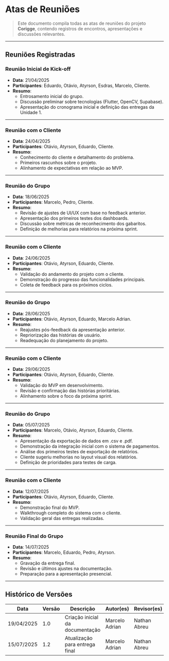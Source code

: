 # Atas de Reuniões

> Este documento compila todas as atas de reuniões do projeto **Corigge**, contendo registros de encontros, apresentações e discussões relevantes.

---

## Reuniões Registradas

### Reunião Inicial de Kick-off
- **Data**: 21/04/2025
- **Participantes**: Eduardo, Otávio, Atyrson, Esdras, Marcelo, Cliente.
- **Resumo**:
  - Entrosamento inicial do grupo.
  - Discussão preliminar sobre tecnologias (Flutter, OpenCV, Supabase).
  - Apresentação do cronograma inicial e definição das entregas da Unidade 1.

---

### Reunião com o Cliente
- **Data**: 24/04/2025
- **Participantes**: Otávio, Atyrson, Eduardo, Cliente.
- **Resumo**:
  - Conhecimento do cliente e detalhamento do problema.
  - Primeiros rascunhos sobre o projeto.
  - Alinhamento de expectativas em relação ao MVP.

---

### Reunião do Grupo
- **Data**: 18/06/2025
- **Participantes**: Marcelo, Pedro, Cliente.
- **Resumo**:
  - Revisão de ajustes de UI/UX com base no feedback anterior.
  - Apresentação dos primeiros testes dos dashboards.
  - Discussão sobre métricas de reconhecimento dos gabaritos.
  - Definição de melhorias para relatórios na próxima sprint.

---

### Reunião com o Cliente
- **Data**: 24/06/2025
- **Participantes**: Otávio, Atyrson, Eduardo, Cliente.
- **Resumo**:
  - Validação do andamento do projeto com o cliente.
  - Demonstração do progresso das funcionalidades principais.
  - Coleta de feedback para os próximos ciclos.

---

### Reunião do Grupo
- **Data**: 28/06/2025
- **Participantes**: Otávio, Atyrson, Eduardo, Marcelo Adrian.
- **Resumo**:
  - Reajustes pós-feedback da apresentação anterior.
  - Repriorização das histórias de usuário.
  - Readequação do planejamento do projeto.

---

### Reunião com o Cliente
- **Data**: 29/06/2025
- **Participantes**: Otávio, Atyrson, Eduardo, Cliente.
- **Resumo**:
  - Validação do MVP em desenvolvimento.
  - Revisão e confirmação das histórias prioritárias.
  - Alinhamento sobre o foco da próxima sprint.

---

### Reunião do Grupo
- **Data**: 05/07/2025
- **Participantes**: Marcelo, Otávio, Atyrson, Eduardo, Cliente.
- **Resumo**:
  - Apresentação da exportação de dados em .csv e .pdf.
  - Demonstração da integração inicial com o sistema de pagamentos.
  - Análise dos primeiros testes de exportação de relatórios.
  - Cliente sugeriu melhorias no layout visual dos relatórios.
  - Definição de prioridades para testes de carga.

---

### Reunião com o Cliente
- **Data**: 12/07/2025
- **Participantes**: Otávio, Atyrson, Eduardo, Cliente.
- **Resumo**:
  - Demonstração final do MVP.
  - Walkthrough completo do sistema com o cliente.
  - Validação geral das entregas realizadas.

---

### Reunião Final do Grupo
- **Data**: 14/07/2025
- **Participantes**: Marcelo, Eduardo, Pedro, Atyrson.
- **Resumo**:
  - Gravação da entrega final.
  - Revisão e últimos ajustes na documentação.
  - Preparação para a apresentação presencial.

---

## Histórico de Versões

| Data       | Versão | Descrição                          | Autor(es)         | Revisor(es)      |
|------------|--------|--------------------------------------|-------------------|------------------|
| 19/04/2025 | 1.0    | Criação inicial da documentação     | Marcelo Adrian    | Nathan Abreu     |
| 15/07/2025 | 1.2    | Atualização para entrega final      | Marcelo Adrian    | Nathan Abreu  |
